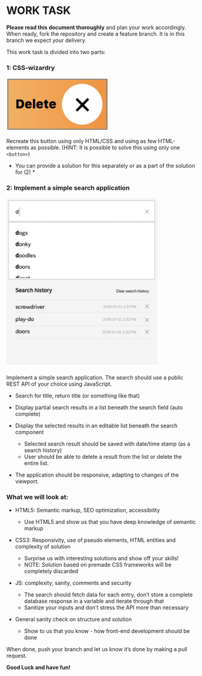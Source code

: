 # WORK TASK #

**Please read this document thoroughly** and plan your work accordingly.
When ready, fork the repository and create a feature branch. It is in this branch we
expect your delivery.

This work task is divided into two parts:
### 1: CSS-wizardry ###
![alt text](https://raw.githubusercontent.com/hmfe/54321/master/button.png)

Recreate this button using only HTML/CSS and using as few HTML-elements as
possible. (HINT: It is possible to solve this using only one `<button>`)

* You can provide a solution for this separately or as a part of the solution for (2) *
### 2: Implement a simple search application ###

<img src="https://raw.githubusercontent.com/hmfe/54321/master/search.png" style="width: 400px">

Implement a simple search application. The search should use a public REST API of your
choice using JavaScript.

- Search for title, return title (or something like that)
- Display partial search results in a list beneath the search field (auto complete)
- Display the selected results in an editable list beneath the search component 

  * Selected search result should be saved with date/time stamp (as a
search history)
  * User should be able to delete a result from the list or delete the entire
list.

- The application should be responsive, adapting to changes of the viewport. 

### What we will look at: ###

- HTML5: Semantic markup, SEO optimization, accessibility
   * Use HTML5 and show us that you have deep knowledge of semantic
markup

- CSS3: Responsivity, use of pseudo elements, HTML entities and complexity
of solution
  * Surprise us with interesting solutions and show off your skills!
  * NOTE: Solution based on premade CSS frameworks will be completely discarded

- JS: complexity, sanity, comments and security
  * The search should fetch data for each entry, don’t store a complete
database response in a variable and iterate through that
  * Sanitize your inputs and don’t stress the API more than necessary

- General sanity check on structure and solution
  * Show to us that you know - how front-end development should be
done

When done, push your branch and let us know it’s done by making a pull request.

**Good Luck and have fun!**
